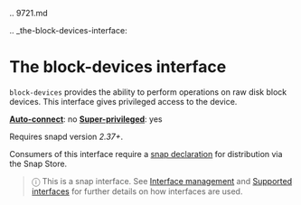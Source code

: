 .. 9721.md

.. _the-block-devices-interface:

# The block-devices interface

`block-devices` provides the ability to perform operations on raw disk block devices. This interface gives privileged access to the device.

**[Auto-connect](/t/interface-management/6154#heading--auto-connections)**: no
**[Super-privileged](/t/super-privileged-interfaces/34740)**: yes

Requires snapd version _2.37+_.

Consumers of this interface require a [snap declaration](https://forum.snapcraft.io/t/process-for-aliases-auto-connections-and-tracks/455/) for distribution via the Snap Store.

> ⓘ  This is a snap interface. See [Interface management](/t/interface-management/6154) and [Supported interfaces](/t/supported-interfaces/7744) for further details on how interfaces are used.
